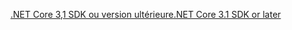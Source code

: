 [<span data-ttu-id="1ebfe-101">.NET Core 3,1 SDK ou version ultérieure</span><span class="sxs-lookup"><span data-stu-id="1ebfe-101">.NET Core 3.1 SDK or later</span></span>](https://dotnet.microsoft.com/download/dotnet-core/3.1)
